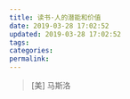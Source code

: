 ```yaml
---
title: 读书·人的潜能和价值
date: 2019-03-28 17:02:52
updated: 2019-03-28 17:02:52
tags:
categories:
permalink:
---
```


> [美] 马斯洛